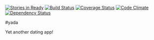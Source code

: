 [![Stories in Ready](https://badge.waffle.io/cireficc/yada.png?label=ready&title=Ready)](https://waffle.io/cireficc/yada)
[![Build Status](https://travis-ci.org/cireficc/yada.svg?branch=master)](https://travis-ci.org/cireficc/yada)
[![Coverage Status](https://coveralls.io/repos/github/cireficc/yada/badge.svg?branch=master)](https://coveralls.io/github/cireficc/yada?branch=master)
[![Code Climate](https://codeclimate.com/github/cireficc/yada/badges/gpa.svg)](https://codeclimate.com/github/cireficc/yada)
[![Dependency Status](https://gemnasium.com/badges/github.com/cireficc/yada.svg)](https://gemnasium.com/github.com/cireficc/yada)

#yada

Yet another dating app!